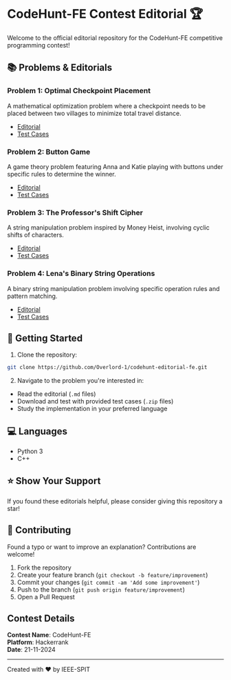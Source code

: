 # CodeHunt-FE Contest Editorial 🏆

Welcome to the official editorial repository for the CodeHunt-FE competitive programming contest!

## 📚 Problems & Editorials

### Problem 1: Optimal Checkpoint Placement
A mathematical optimization problem where a checkpoint needs to be placed between two villages to minimize total travel distance.
- [Editorial](./editorial1.md)
- [Test Cases](./testcase-ps1.zip)

### Problem 2: Button Game
A game theory problem featuring Anna and Katie playing with buttons under specific rules to determine the winner.
- [Editorial](./editorial2.md)
- [Test Cases](./testcase-ps2.zip)

### Problem 3: The Professor's Shift Cipher
A string manipulation problem inspired by Money Heist, involving cyclic shifts of characters.
- [Editorial](./editorial3.md)
- [Test Cases](./testcase-ps3.zip)

### Problem 4: Lena's Binary String Operations
A binary string manipulation problem involving specific operation rules and pattern matching.
- [Editorial](./editorial4.md)
- [Test Cases](./testcase-ps4.zip)

## 🚀 Getting Started

1. Clone the repository:
```bash
git clone https://github.com/Overlord-1/codehunt-editorial-fe.git
```

2. Navigate to the problem you're interested in:
- Read the editorial (`.md` files)
- Download and test with provided test cases (`.zip` files)
- Study the implementation in your preferred language

## 💻 Languages
- Python 3
- C++ 

## ⭐ Show Your Support
If you found these editorials helpful, please consider giving this repository a star!

## 🤝 Contributing
Found a typo or want to improve an explanation? Contributions are welcome!

1. Fork the repository
2. Create your feature branch (`git checkout -b feature/improvement`)
3. Commit your changes (`git commit -am 'Add some improvement'`)
4. Push to the branch (`git push origin feature/improvement`)
5. Open a Pull Request


## Contest Details
**Contest Name**: CodeHunt-FE  
**Platform**: Hackerrank <br>
**Date**: 21-11-2024

---

Created with ❤️ by IEEE-SPIT